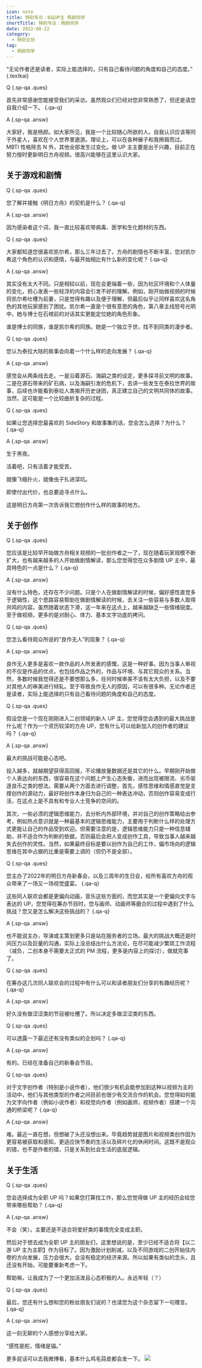 ```yaml
---
icon: note
title: 特别专访：B站UP主 杨颜同学
shortTitle: 特别专访：杨颜同学
date: 2022-08-22
category:
  - 特别企划
tag:
  - 杨颜同学
---
```


“无论作者还是读者，实际上能选择的，只有自己看待问题的角度和自己的态度。” {.textkai}

<!-- more -->

Q {.sp-qa .ques}

首先非常感谢您能接受我们的采访。虽然观众们已经对您非常熟悉了，但还是请您自我介绍一下。 {.qa-q}

A {.sp-qa .answ}

大家好，我是杨颜。如大家所见，我是一个比较随心所欲的人。自我认识应该等同于外星人，喜欢在个人世界里遨游。理论上，可以在各种展子和我擦肩而过。MBTI 性格除去 N 外，其他全部发生过变化。做 UP 主主要是出于兴趣，目前正在努力按时更新明日方舟视频。很高兴能够在这里认识大家。

## 关于游戏和剧情

Q {.sp-qa .ques}

您了解并接触《明日方舟》的契机是什么？ {.qa-q}

A {.sp-qa .answ}

因为感染者这个词，我一直比较喜欢带病毒、医学和生化题材的东西。

Q {.sp-qa .ques}

大家都知道您很喜欢凯尔希，那么三年过去了，方舟的剧情也不断丰富，您对凯尔希这个角色的认识和感情，与最开始相比有什么新的变化呢？ {.qa-q}

A {.sp-qa .answ}

其实没有太大不同。只是相较以前，现在会更端着一些，因为社区环境和个人体量的变化，担心发表一些轻浮的内容会引发不好的理解。例如，刚开始做视频的时候将凯尔希吐槽为前妻，只是觉得有趣以及便于理解，但最后似乎让同样喜欢这名角色的其他玩家感到了困扰。凯尔希一直是个很有意思的角色，第八章主线怒号光明中，她与博士在石棺前的对话其实更能定位她的角色形象。

谁是博士的同族，谁是凯尔希的同族。她是一个独立于世，找不到同类的漫步者。

Q {.sp-qa .ques}

您认为泰拉大陆的故事会向着一个什么样的走向发展？ {.qa-q}

A {.sp-qa .answ}

感觉会从两条线去走。一是沿着源石、海嗣之类的设定，更多探寻前文明的故事。二是在源石带来的矿石病，以及海嗣引发的危机下，去讲一些发生在泰拉世界的故事，后续也许能看到泰拉人类揭开历史谜团，真正建立自己的文明共同体的故事。当然，这可能是一个比较曲折复杂的过程。

Q {.sp-qa .ques}

如果让您选择您最喜欢的 SideStory 和故事集的话，您会怎么选择？为什么？ {.qa-q}

A {.sp-qa .answ}

生于黑夜。

活着吧，只有活着才能受苦。

就像飞蛾扑火，就像虫子扎进深坑。

即使付出代价，也总要追寻点什么。

这是明日方舟第一次告诉我它想创作什么样的故事的地方。

## 关于创作

Q {.sp-qa .ques}

您应该是比较早开始做方舟相关视频的一批创作者之一了，现在随着玩家规模不断扩大，也有越来越多的人开始做剧情解读，那么您觉得您在众多剧情 UP 主中，最具特色的一点是什么？ {.qa-q}

A {.sp-qa .answ}

没有什么特色，还存在不少问题。只是个人在做剧情解读的时候，偏好感性直觉多于逻辑性，这个思路容易帮助在做剧情解读的时候，去关注一些容易与多数人取得共鸣的内容。虽然随着状态下滑，这一年来在这点上，越来越缺乏一些情绪锐度。至于做视频，更多的是对耐心、体力、基本文字功底的拷问。

Q {.sp-qa .ques}

您怎么看待观众所说的“良作无人”的现象？ {.qa-q}

A {.sp-qa .answ}

良作无人更多是喜欢一款作品的人所发表的感慨，这是一种好事。因为当事人审视的不仅是作品的优点，也包括作品之外的，作品与环境、与其它观众的关系。当然，多数时候我觉得还是不要想那么多，任何时候审美不该有太大负担，以及不要对其他人的审美进行倾轧。至于导致良作无人的原因，可以有很多种。无论作者还是读者，实际上能选择的只有自己看待问题的角度和自己的态度。

Q {.sp-qa .ques}

假设您是一个现在刚刚进入二创领域的新人 UP 主，您觉得您会遇到的最大挑战是什么呢？作为一个资历较深的方舟 UP，您有什么可以给新加入的创作者的建议吗？ {.qa-q}

A {.sp-qa .answ}

最大的挑战可能是心态吧。

投入越多，就越期望获得高回报，不论播放量数据还是其它的什么。早期刚开始做个人表达向的东西，很容易在这个问题上产生心态失衡，进而出现被限流、劣币驱逐良币之类的想法。需要从两个方面去进行调整，首先，感性思维和情感直觉是支撑创作的源动力，最好将创作本身归为自己的一种表达冲动，否则创作容易变成行活，在这点上是不具有和专业人士竞争的空间的。

其次，一些必须的逻辑思维能力，去分析内外部环境，并对自己的创作策略给出参考，例如热点意识就是一种最基本的逻辑思维能力，主要用于判断什么样的处理方式更能让自己的作品受到欢迎。但需要注意的是，逻辑思维能力只是一种信息辅助，并不适合作为判断的依据，否则最后会把人变成创作工具，导致当事人越来越失去创作的灵性。当然，如果最终目标是要以创作为自己的工作，偏市场向的逻辑思维在其中占据的比重是需要上调的（但仍不是全部）。

Q {.sp-qa .ques}

您主办了2022年的明日方舟新春会，以及三周年的生日会，给所有喜欢方舟的观众带来了一场又一场视觉盛宴。 {.qa-q}

这些同人联欢会都是更偏向动画，音乐这些方面的，而您其实是一个更偏向文字与表达的 UP，您觉得在筹办节目时，您与画师、动画师等磨合的过程中遇到了什么挑战？您又是怎么解决这些挑战的？ {.qa-q}

A {.sp-qa .answ}

也不能说主办，导演或主策划更多只是站在服务者的立场。最大的挑战大概还是时间压力以及巨量的沟通，实际上没总结出什么方法论，在尽可能减少繁琐工作流程（减负，二创本身不需要太正式的 PM 流程，更多是内容上的探讨），做就完事了。

Q {.sp-qa .ques}

在筹办这几次同人联欢会的过程中有什么可以和读者朋友们分享的有趣经历呢？ {.qa-q}

A {.sp-qa .answ}

好久没有做涩涩类的节目被吐槽了。所以决定多做涩涩类的东西。

Q {.sp-qa .ques}

可以透露一下最近还有没有类似的企划吗？ {.qa-q}

A {.sp-qa .answ}

有的。已经在准备自己的新春会节目。

Q {.sp-qa .ques}

对于文字创作者（特别是小说作者），他们很少有机会能参加到这种以视频为主的活动中，他们与其他类型的作者之间目前也很少有交流合作的机会。您觉得如何能为文字向作者（例如小说作者）和视觉向作者（例如画师，视频作者）搭建一个沟通的桥梁呢？ {.qa-q}

A {.sp-qa .answ}

难。最近一直在想，但想破了头还没想出来。毕竟趋势就是图片和视频类创作因为更容易被获取和感知，更适应快节奏的生活以及碎片化的休闲时间。这既不是观众的错，也不是作者的错，只是关系到社会生活的底层逻辑。

## 关于生活

Q {.sp-qa .ques}

您会选择成为全职 UP 吗？如果您打算找工作，那么您觉得做 UP 主的经历会给您带来哪些帮助？ {.qa-q}

A {.sp-qa .answ}

不会（笑）。主要还是不适合将爱好类的事情完全变成主职。

然后对于想去成为全职 UP 主的朋友们，这里想说的是，至少已经不适合将【以二游 UP 主为主职】作为目标了。因为激励计划削减，以及不同游戏的二创开始往内卷的方向发展，压力会很大。会没有稳定的经济来源。所以如果有类似的念头，且还没有开始，可能要重新考虑一下。

帮助嘛，让我成为了一个更加活泼且心态积极的人。永远年轻（？）

Q {.sp-qa .ques}

最后，您还有什么想和您的粉丝朋友们说的？也请您为这个杂志留下一句赠言。 {.qa-q}

A {.sp-qa .answ}

这一刻无聊的个人感想分享给大家。

“感性是舵，情绪是锚。”

更多屁话可以去我微博看，基本什么鸡毛蒜皮都会发一下。
![](/eod.png)

<ArticleAd />